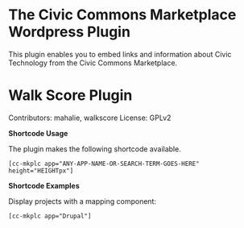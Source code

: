 The Civic Commons Marketplace Wordpress Plugin
==============================================

This plugin enables you to embed links and information about Civic Technology from the Civic Commons Marketplace.

Walk Score Plugin
=================

Contributors: mahalie, walkscore
License: GPLv2

**Shortcode Usage**

The plugin makes the following shortcode available.

    [cc-mkplc app="ANY-APP-NAME-OR-SEARCH-TERM-GOES-HERE" height="HEIGHTpx"]

**Shortcode Examples**

Display projects with a mapping component:

    [cc-mkplc app="Drupal"]
